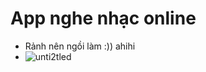 
# App nghe nhạc online
* Rảnh nên ngồi làm :)) ahihi
* ![unti2tled](https://user-images.githubusercontent.com/33534455/50370163-60fe6080-05d4-11e9-9559-66285d9ec2bb.png)
